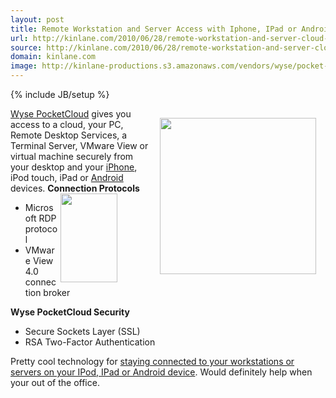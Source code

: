 ```yaml
---
layout: post
title: Remote Workstation and Server Access with Iphone, IPad or Android
url: http://kinlane.com/2010/06/28/remote-workstation-and-server-cloud-access-with-iphone-ipad-or-android/
source: http://kinlane.com/2010/06/28/remote-workstation-and-server-cloud-access-with-iphone-ipad-or-android/
domain: kinlane.com
image: http://kinlane-productions.s3.amazonaws.com/vendors/wyse/pocket-cloud.PNG
---
```

{% include JB/setup %}<p><a href="http://www.wyse.com/products/software/pocketcloud/index.asp" target="_blank"><img class="alignnone" style="padding: 15px;" title="Wyse Pocket Cloud" src="http://kinlane-productions.s3.amazonaws.com/vendors/wyse/pocket-cloud.PNG" alt="" width="250" align="right" />Wyse PocketCloud</a> gives you access to a cloud, your PC, Remote Desktop Services, a Terminal Server, VMware View or virtual machine securely from your desktop and your <a href="http://www.kinlane.com/category/mobile/iphone/" target="_blank">iPhone</a>, iPod touch, iPad or <a href="http://www.kinlane.com/category/android/">Android</a> devices.
<strong>
Connection Protocols</strong><img class="alignnone" style="padding-right: 50px;" title="Pocketcloud - Iphone" src="http://kinlane-productions.s3.amazonaws.com/vendors/wyse/pocketcloud-iphone.jpg" alt="" width="91" height="142" align="right" />
<ul class="mainlist">
	<li>Microsoft RDP protocol</li>
	<li>VMware View 4.0 connection broker<strong></strong></li>
</ul>
<strong>Wyse PocketCloud Security </strong>
<ul class="mainlist">
	<li>Secure Sockets Layer (SSL)</li>
	<li>RSA Two-Factor Authentication</li>
</ul>
Pretty cool technology for <a href="http://www.wyse.com/products/software/pocketcloud/index.asp" target="_blank">staying connected to your workstations or servers on your IPod, IPad or Android device</a>. Would definitely help when your out of the office.</p>
